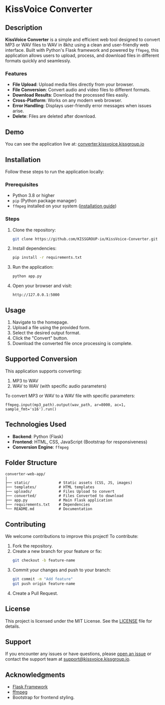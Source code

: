 # KissVoice Converter

## Description

**KissVoice Converter** is a simple and efficient web tool designed to convert MP3 or WAV files to WAV in 8khz using a clean and user-friendly web interface. Built with Python's Flask framework and powered by `ffmpeg`, this application allows users to upload, process, and download files in different formats quickly and seamlessly.



### Features

- **File Upload**: Upload media files directly from your browser.
- **File Conversion**: Convert audio and video files to different formats.
- **Download Results**: Download the processed files easily.
- **Cross-Platform**: Works on any modern web browser.
- **Error Handling**: Displays user-friendly error messages when issues arise.
- **Delete**: Files are deleted after download.


## Demo

You can see the application live at: [converter.kissvoice.kissgroup.io](https://converter.kissvoice.kissgroup.io/)

## Installation

Follow these steps to run the application locally:

### Prerequisites
- Python 3.8 or higher
- `pip` (Python package manager)
- `ffmpeg` installed on your system ([installation guide](https://ffmpeg.org/download.html))

### Steps

1. Clone the repository:
   ```bash
   git clone https://github.com/KISSGROUP-io/KissVoice-Converter.git
   ```

2. Install dependencies:
   ```bash
   pip install -r requirements.txt
   ```

3. Run the application:
   ```bash
   python app.py
   ```

4. Open your browser and visit:
   ```
   http://127.0.0.1:5000
   ```

## Usage

1. Navigate to the homepage.
2. Upload a file using the provided form.
3. Select the desired output format.
4. Click the "Convert" button.
5. Download the converted file once processing is complete.

## Supported Conversion

This application supports converting:
1. MP3 to WAV
2. WAV to WAV (with specific audio parameters)

To convert MP3 or WAV to a WAV file with specific parameters:
```
ffmpeg.input(mp3_path).output(wav_path, ar=8000, ac=1, sample_fmt='s16').run()
```

## Technologies Used

- **Backend**: Python (Flask)
- **Frontend**: HTML, CSS, JavaScript (Bootstrap for responsiveness)
- **Conversion Engine**: `ffmpeg`

## Folder Structure

```
converter-web-app/
|
├── static/             # Static assets (CSS, JS, images)
├── templates/          # HTML templates
├── uploads/            # Files Upload to convert
├── converted/          # Files Converted to download
├── app.py              # Main Flask application
├── requirements.txt    # Dependencies
└── README.md           # Documentation
```

## Contributing

We welcome contributions to improve this project! To contribute:

1. Fork the repository.
2. Create a new branch for your feature or fix:
   ```bash
   git checkout -b feature-name
   ```
3. Commit your changes and push to your branch:
   ```bash
   git commit -m "Add feature"
   git push origin feature-name
   ```
4. Create a Pull Request.

## License

This project is licensed under the MIT License. See the [LICENSE](LICENSE) file for details.

## Support

If you encounter any issues or have questions, please [open an issue](https://github.com/your-username/converter-web-app/issues) or contact the support team at [support@kissvoice.kissgroup.io](mailto:support@kissvoice.kissgroup.io).

## Acknowledgments

- [Flask Framework](https://flask.palletsprojects.com/)
- [ffmpeg](https://ffmpeg.org/)
- Bootstrap for frontend styling.

